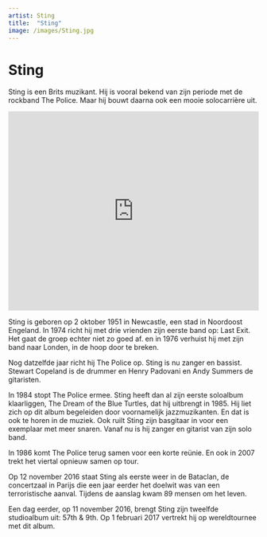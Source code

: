 ```yaml
---
artist: Sting
title:  "Sting"
image: /images/Sting.jpg
---
```


# Sting

<span class="lead">Sting is een Brits muzikant. Hij is vooral bekend van zijn periode met de rockband The Police. Maar hij bouwt daarna ook een mooie solocarrière uit.</span>

<iframe width="100%" height="400" src="https://www.youtube.com/embed/6Erw0ZEjHMU" frameborder="0" allowfullscreen></iframe>

Sting is geboren op 2 oktober 1951 in Newcastle, een stad in Noordoost Engeland. In 1974 richt hij met drie vrienden zijn eerste band op: <span class="engels">Last Exit</span>. Het gaat de groep echter niet zo goed af. en in 1976 verhuist hij met zijn band naar Londen, in de hoop door te breken. Nog datzelfde jaar richt hij <span class="engels">The Police</span> op. Sting is nu zanger en bassist. Stewart Copeland is de drummer en Henry Padovani en Andy Summers de gitaristen.In 1984 stopt <span class="engels">The Police</span> ermee. Sting heeft dan al zijn eerste soloalbum klaarliggen, <span class="engels">The Dream of the Blue Turtles</span>, dat hij uitbrengt in 1985. Hij liet zich op dit album begeleiden door voornamelijk jazzmuzikanten. En dat is ook te horen in de muziek. Ook ruilt Sting zijn basgitaar in  voor een exemplaar met meer snaren. Vanaf nu is hij zanger en gitarist van zijn solo band.In 1986 komt <span class="engels">The Police</span> terug samen voor een korte reünie. En ook in 2007 trekt het viertal opnieuw samen op tour.Op 12 november 2016 staat Sting als eerste weer in de <span class="engels">Bataclan</span>, de concertzaal in Parijs die een jaar eerder het doelwit was van een terroristische aanval. Tijdens de aanslag kwam 89 mensen om het leven.Een dag eerder, op 11 november 2016, brengt Sting zijn tweelfde studioalbum uit: <span class="engels">57th & 9th</span>. Op 1 februari 2017 vertrekt hij op wereldtournee met dit album.